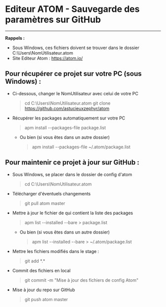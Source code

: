# Editeur ATOM - Sauvegarde des paramètres sur GitHub
-----------------------------------------------------

**Rappels :**
- Sous Windows, ces fichiers doivent se trouver dans le dossier C:\Users\NomUtilisateur\.atom
- Site Editeur Atom : https://atom.io/

## Pour récupérer ce projet sur votre PC (sous Windows) :
* Ci-dessous, changer le NomUtilisateur avec celui de votre PC
    > cd C:\Users\NomUtilisateur\.atom
    > git clone https://github.com/astucieuxzephyr/atom
* Récupérer les packages automatiquement sur votre PC
    > apm install --packages-file package.list
    - Ou bien (si vous êtes dans un autre dossier)
        > apm install --packages-file ~/.atom/package.list

## Pour maintenir ce projet à jour sur GitHub :

* Sous Windows, se placer dans le dossier de config d'atom
    > cd C:\Users\NomUtilisateur\.atom
* Télécharger d'éventuels changements
    > git pull atom master
* Mettre à jour le fichier de qui contient la liste des packages
    > apm list --installed --bare > package.list
    - Ou bien (si vous êtes dans un autre dossier)
        > apm list --installed --bare > ~/.atom/package.list
* Mettre les fichiers modifiés dans le stage :
    > git add \*.\*
* Commit des fichiers en local
    > git commit -m "Mise à jour des fichiers de config Atom"
* Mise à jour du repo sur GitHub
    > git push atom master
